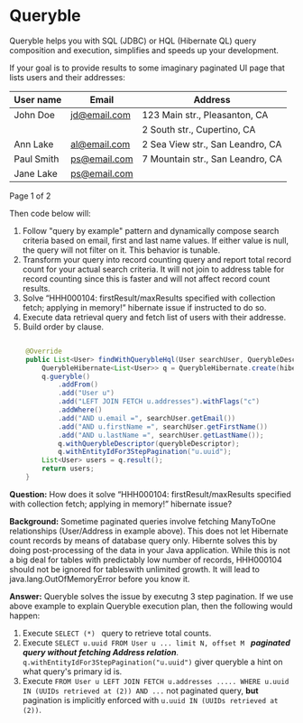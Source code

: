 # Queryble

Queryble helps you with SQL (JDBC) or HQL (Hibernate QL) query composition and execution, simplifies and speeds up your development. 

If your goal is to provide results to some imaginary paginated UI page that lists users and their addresses:

| User name | Email | Address |
|---|---|---|
| John Doe | jd@email.com | 123 Main str., Pleasanton, CA |
|  |  | 2 South str., Cupertino, CA |
| Ann Lake | al@email.com | 2 Sea View str., San Leandro, CA |
| Paul Smith | ps@email.com | 7 Mountain str., San Leandro, CA |
| Jane Lake | ps@email.com | |
Page 1 of 2

Then code below will:
1. Follow "query by example" pattern and dynamically compose search criteria based on email, first and last name values. If either value is null, the query will not filter on it. This behavior is tunable.
2. Transform your query into record counting query and report total record count for your actual search criteria. It will not join to address table for record counting since this is faster and will not affect record count results.
3. Solve “HHH000104: firstResult/maxResults specified with collection fetch; applying in memory!” hibernate issue if instructed to do so.
4. Execute data retrieval query and fetch list of users with their addresse.
5. Build order by clause.


```java

	@Override
	public List<User> findWithQuerybleHql(User searchUser, QuerybleDescriptor querybleDescriptor) throws Exception {
		QuerybleHibernate<List<User>> q = QuerybleHibernate.create(hibernateSessionFactory.getCurrentSession());
		q.gueryble()
			.addFrom()
			.add("User u")
			.add("LEFT JOIN FETCH u.addresses").withFlags("c")
			.addWhere()
			.add("AND u.email =", searchUser.getEmail())
			.add("AND u.firstName =", searchUser.getFirstName())
			.add("AND u.lastName =", searchUser.getLastName());
			q.withQuerybleDescriptor(querybleDescriptor);
			q.withEntityIdFor3StepPagination("u.uuid");
		List<User> users = q.result();	
		return users;
	}

```
**Question:** How does it solve “HHH000104: firstResult/maxResults specified with collection fetch; applying in memory!” hibernate issue?

**Background:** Sometime paginated queries involve fetching ManyToOne relationships (User/Address in example above). This does not let Hibernate count records by means of database query only. Hibernte solves this by doing post-processing of the data in your Java application. While this is not a big deal for tables with predictably low number of records, HHH000104 should not be ignored for tableswith unlimited growth. It will lead to java.lang.OutOfMemoryError before you know it. 

**Answer:** Queryble solves the issue by executng 3 step pagination. If we use above example to explain Queryble execution plan, then the following would happen:

1. Execute ```SELECT (*) ``` query to retrieve total counts.
2. Execute ```SELECT u.uuid FROM User u ... limit N, offset M ``` ***paginated query without fetching Address relation***. ```q.withEntityIdFor3StepPagination("u.uuid")``` giver queryble a hint on what query's primary id is.
3. Execute ```FROM User u LEFT JOIN FETCH u.addresses ..... WHERE u.uuid IN (UUIDs retrieved at (2)) AND ...```  not paginated query, **but** pagination is implicitly enforced with ```u.uuid IN (UUIDs retrieved at (2))```.






